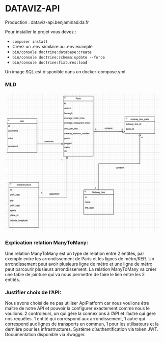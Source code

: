 # DATAVIZ-API
 Production : <a>dataviz-api.benjaminadida.fr</a>
 
 Pour installer le projet vous devez : 
 * ````composer install````
 * Creez un .env similaire au .env.example
 * ```bin/console doctrine:database:create```
 * ```bin/console doctrine:schema:update --force```
 * `````bin/console doctrine:fixtures:load`````
 
 Un image SQL est disponible dans un docker-compose.yml


 ### MLD

 ![MLD](https://github.com/benads/api_dataviz/blob/master/MLD.png "MLD")

### Explication relation ManyToMany:
Une relation ManyToMany est un type de relation entre 2 entités, par exemple entre les arrondissement de Paris et les lignes de métro/RER. Un arrondissement peut avoir plusieurs ligne de métro et une ligne de métro peut parcourir plusieurs arrondissement. 
La relation ManyToMany va créer une table de jointure qui va nous permettre de faire le lien entre les 2 entités.

### Justifier choix de l’API:
Nous avons choisi de ne pas utiliser ApiPlatform car nous voulions être maître de notre API et pouvoir la configurer exactement comme nous le voulions.
2 controleurs, un qui gère la connexions à l’API et l’autre qui gère nos requêtes.
1 entité qui correspond aux arrondissement, 1 autre qui correspond aux lignes de transports en commun, 1 pour les utilisateurs et la dernière pour les infrastructures.
Système d’authentification via token JWT.
Documentation disponible via Swagger.
